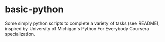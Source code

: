 # basic-python
Some simply python scripts to complete a variety of tasks (see README), inspired by University of Michigan's Python For Everybody Coursera specialization.
